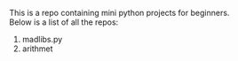 This is a repo containing mini python projects for beginners.  
Below is a list of all the repos:  
1. madlibs.py
2. arithmet